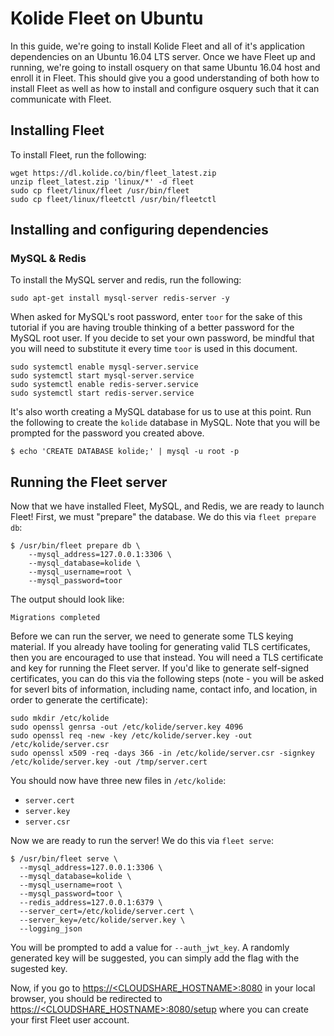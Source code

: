 Kolide Fleet on Ubuntu
======================

In this guide, we're going to install Kolide Fleet and all of it's application dependencies on an Ubuntu 16.04 LTS server. Once we have Fleet up and running, we're going to install osquery on that same Ubuntu 16.04 host and enroll it in Fleet. This should give you a good understanding of both how to install Fleet as well as how to install and configure osquery such that it can communicate with Fleet.

## Installing Fleet

To install Fleet, run the following:

```
wget https://dl.kolide.co/bin/fleet_latest.zip
unzip fleet_latest.zip 'linux/*' -d fleet
sudo cp fleet/linux/fleet /usr/bin/fleet
sudo cp fleet/linux/fleetctl /usr/bin/fleetctl
```

## Installing and configuring dependencies

### MySQL & Redis

To install the MySQL server and redis, run the following:

```
sudo apt-get install mysql-server redis-server -y
```

When asked for MySQL's root password, enter `toor` for the sake of this tutorial if you are having trouble thinking of a better password for the MySQL root user. If you decide to set your own password, be mindful that you will need to substitute it every time `toor` is used in this document.

```
sudo systemctl enable mysql-server.service
sudo systemctl start mysql-server.service
sudo systemctl enable redis-server.service
sudo systemctl start redis-server.service
```

It's also worth creating a MySQL database for us to use at this point. Run the following to create the `kolide` database in MySQL. Note that you will be prompted for the password you created above.

```
$ echo 'CREATE DATABASE kolide;' | mysql -u root -p
```

## Running the Fleet server

Now that we have installed Fleet, MySQL, and Redis, we are ready to launch Fleet! First, we must "prepare" the database. We do this via `fleet prepare db`:

```
$ /usr/bin/fleet prepare db \
    --mysql_address=127.0.0.1:3306 \
    --mysql_database=kolide \
    --mysql_username=root \
    --mysql_password=toor
```

The output should look like:

`Migrations completed`

Before we can run the server, we need to generate some TLS keying material. If you already have tooling for generating valid TLS certificates, then you are encouraged to use that instead. You will need a TLS certificate and key for running the Fleet server. If you'd like to generate self-signed certificates, you can do this via the following steps (note - you will be asked for severl bits of information, including name, contact info, and location, in order to generate the certificate):

```
sudo mkdir /etc/kolide
sudo openssl genrsa -out /etc/kolide/server.key 4096
sudo openssl req -new -key /etc/kolide/server.key -out /etc/kolide/server.csr
sudo openssl x509 -req -days 366 -in /etc/kolide/server.csr -signkey /etc/kolide/server.key -out /tmp/server.cert
```

You should now have three new files in `/etc/kolide`:

- `server.cert`
- `server.key`
- `server.csr`

Now we are ready to run the server! We do this via `fleet serve`:

```
$ /usr/bin/fleet serve \
  --mysql_address=127.0.0.1:3306 \
  --mysql_database=kolide \
  --mysql_username=root \
  --mysql_password=toor \
  --redis_address=127.0.0.1:6379 \
  --server_cert=/etc/kolide/server.cert \
  --server_key=/etc/kolide/server.key \
  --logging_json
```

You will be prompted to add a value for `--auth_jwt_key`. A randomly generated key will be suggested, you can simply add the flag with the sugested key.

Now, if you go to [https://<CLOUDSHARE_HOSTNAME>:8080](https://localhost:8080) in your local browser, you should be redirected to [https://<CLOUDSHARE_HOSTNAME>:8080/setup](https://localhost:8080/setup) where you can create your first Fleet user account.

